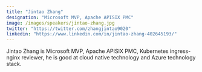 ```yaml
---
title: "Jintao Zhang"
designation: "Microsoft MVP, Apache APISIX PMC"
image: /images/speakers/jintao-zhang.jpg
twitter: "https://twitter.com/zhangjintao9020"
linkedin: "https://www.linkedin.com/in/jintao-zhang-402645193/"
---
```


Jintao Zhang is Microsoft MVP, Apache APISIX PMC, Kubernetes ingress-nginx reviewer, he is good at cloud native technology and Azure technology stack.